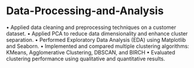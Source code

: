 # Data-Processing-and-Analysis
• Applied data cleaning and preprocessing techniques on a customer dataset.
• Applied PCA to reduce data dimensionality and enhance cluster separation.
• Performed Exploratory Data Analysis (EDA) using Matplotlib and Seaborn.
• Implemented and compared multiple clustering algorithms: KMeans, Agglomerative Clustering, DBSCAN, and
BIRCH
• Evaluated clustering performance using qualitative and quantitative results.
